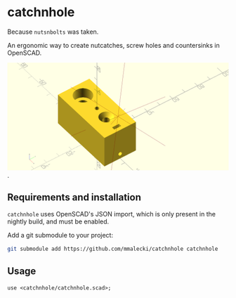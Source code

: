 # catchnhole
Because `nutsnbolts` was taken.

An ergonomic way to create nutcatches, screw holes and countersinks in OpenSCAD.

![Nutcatches, screw holes and countersinks](examples/simple.png).

## Requirements and installation
`catchnhole` uses OpenSCAD's JSON import, which is only present in the nightly
build, and must be enabled.

Add a git submodule to your project:

```sh
git submodule add https://github.com/mmalecki/catchnhole catchnhole
```

## Usage
```openscad
use <catchnhole/catchnhole.scad>;
```
